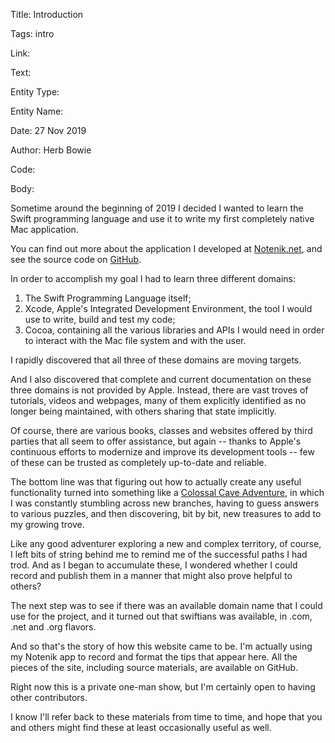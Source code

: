 Title:  Introduction

Tags:   intro

Link:   

Text:   

Entity Type:

Entity Name: 

Date:   27 Nov 2019

Author: Herb Bowie

Code: 

Body: 

Sometime around the beginning of 2019 I decided I wanted to learn the Swift programming language and use it to write my first completely native Mac application. 

You can find out more about the application I developed at [Notenik.net][nnknet], and see the source code on [GitHub][ghub]. 

In order to accomplish my goal I had to learn three different domains:

1. The Swift Programming Language itself;
2. Xcode, Apple's Integrated Development Environment, the tool I would use to write, build and test my code; 
3. Cocoa, containing all the various libraries and APIs I would need in order to interact with the Mac file system and with the user. 

I rapidly discovered that all three of these domains are moving targets. 

And I also discovered that complete and current documentation on these three domains is not provided by Apple. Instead, there are vast troves of tutorials, videos and webpages, many of them explicitly identified as no longer being maintained, with others sharing that state implicitly. 

Of course, there are various books, classes and websites offered by third parties that all seem to offer assistance, but again -- thanks to Apple's continuous efforts to modernize and improve its development tools -- few of these can be trusted as completely up-to-date and reliable. 

The bottom line was that figuring out how to actually create any useful functionality turned into something like a [Colossal Cave Adventure][ccave], in which I was constantly stumbling across new branches, having to guess answers to various puzzles, and then discovering, bit by bit, new treasures to add to my growing trove. 

Like any good adventurer exploring a new and complex territory, of course, I left bits of string behind me to remind me of the successful paths I had trod. And as I began to accumulate these, I wondered whether I could record and publish them in a manner that might also prove helpful to others?

The next step was to see if there was an available domain name that I could use for the project, and it turned out that swiftians was available, in .com, .net and .org flavors. 

And so that's the story of how this website came to be. I'm actually using my Notenik app to record and format the tips that appear here. All the pieces of the site, including source materials, are available on GitHub.

Right now this is a private one-man show, but I'm certainly open to having other contributors. 

I know I'll refer back to these materials from time to time, and hope that you and others might find these at least occasionally useful as well.  


[ccave]: https://en.wikipedia.org/wiki/Colossal_Cave_Adventure

[ghub]: https://github.com/hbowie/notenik-swift

[nnknet]: https://notenik.net
